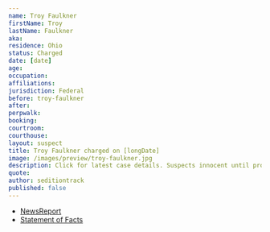 ```yaml
---
name: Troy Faulkner
firstName: Troy
lastName: Faulkner
aka:
residence: Ohio
status: Charged
date: [date]
age: 
occupation:
affiliations:
jurisdiction: Federal
before: troy-faulkner
after:
perpwalk:
booking: 
courtroom:
courthouse:
layout: suspect
title: Troy Faulkner charged on [longDate]
image: /images/preview/troy-faulkner.jpg
description: Click for latest case details. Suspects innocent until proven guilty.
quote:
author: seditiontrack
published: false
---
```


- [NewsReport]()
- [Statement of Facts](https://extremism.gwu.edu/sites/g/files/zaxdzs2191/f/Troy%20Elbert%20Faulkner%20Statement%20of%20Facts.pdf)
